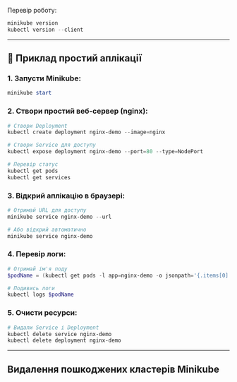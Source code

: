 Перевір роботу:
```powershell
minikube version
kubectl version --client
```

---

## 🚀 Приклад простий аплікації

### **1. Запусти Minikube:**
```powershell
minikube start
```

### **2. Створи простий веб-сервер (nginx):**
```powershell
# Створи Deployment
kubectl create deployment nginx-demo --image=nginx

# Створи Service для доступу
kubectl expose deployment nginx-demo --port=80 --type=NodePort

# Перевір статус
kubectl get pods
kubectl get services
```

### **3. Відкрий аплікацію в браузері:**
```powershell
# Отримай URL для доступу
minikube service nginx-demo --url

# Або відкрий автоматично
minikube service nginx-demo
```

### **4. Перевір логи:**
```powershell
# Отримай ім'я поду
$podName = (kubectl get pods -l app=nginx-demo -o jsonpath='{.items[0].metadata.name}')

# Подивись логи
kubectl logs $podName
```

### **5. Очисти ресурси:**
```powershell
# Видали Service і Deployment
kubectl delete service nginx-demo
kubectl delete deployment nginx-demo
```

---

## Видалення пошкоджених кластерів Minikube 